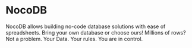 # NocoDB

NocoDB allows building no-code database solutions with ease of spreadsheets. Bring your own database or choose ours! Millions of rows? Not a problem. Your Data. Your rules. You are in control.
